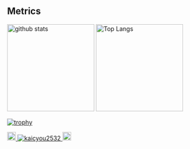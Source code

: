 ## Metrics
<p align="left"> 
  <img alt="github stats" height="203px" src="https://github-readme-stats.vercel.app/api?username=kaicyou2532&theme=tokyonight&show_icons=ture" />
  <img alt="Top Langs" height="203px" src="https://github-readme-stats.vercel.app/api/top-langs/?username=kaicyou2532&theme=tokyonight&show_icons=true" />
</p>

[![trophy](https://github-profile-trophy.vercel.app/?username=kaicyou2532&theme=tokyonight&column=8
)](https://github.com/ryo-ma/github-profile-trophy)

<p align="left">
  <a href="http://twitter.com/yutkat">
    <img height="20" src="https://img.shields.io/twitter/follow/kaicyou2532?label=Twitter&logo=twitter&style=flat" />
  <a href="https://github.com/kaicyou2532/kaicyou2532/">
    <img src="https://komarev.com/ghpvc/?username=kaicyou2532" alt="kaicyou2532" />
  </a>
  <a href="https://github.com/kaicyou2532">
    <img height="20" src="https://img.shields.io/github/followers/kaicyou2532?label=follow&logo=github&style=flat" />
  </a>
  
</p>

